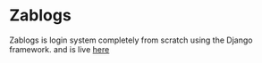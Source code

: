 # Zablogs
Zablogs is login system completely from scratch using the Django framework. and is live <a href="http://zablogs.herokuapp.com/">here</a>
